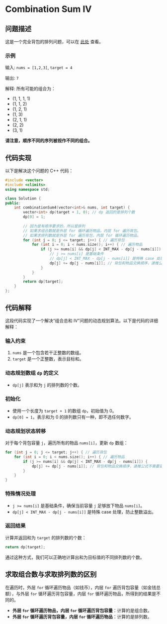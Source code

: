 # Combination Sum IV

## 问题描述

这是一个完全背包的排列问题，可以在 [此处](https://leetcode.cn/problems/combination-sum-iv/) 查看。

### 示例

输入: `nums = [1,2,3]`, `target = 4`

输出: `7`

解释:
所有可能的组合为：
- (1, 1, 1, 1)
- (1, 1, 2)
- (1, 2, 1)
- (1, 3)
- (2, 1, 1)
- (2, 2)
- (3, 1)

**请注意，顺序不同的序列被视作不同的组合。**

## 代码实现

以下是解决这个问题的 C++ 代码：

```cpp
#include <vector>
#include <climits>
using namespace std;

class Solution {
public:
    int combinationSum4(vector<int>& nums, int target) {
        vector<int> dp(target + 1, 0); // dp 返回的是排列个数
        dp[0] = 1;
        
        // 因为是有顺序要求的，所以是排列
        // 如果求组合数就是外层 for 循环遍历物品，内层 for 遍历背包。
        // 如果求排列数就是外层 for 遍历背包，内层 for 循环遍历物品。
        for (int j = 0; j <= target; j++) { // 遍历背包
            for (int i = 0; i < nums.size(); i++) { // 遍历物品
                if (j >= nums[i] && dp[j] < INT_MAX - dp[j - nums[i]]) {
                    // j >= nums[i] 是基础条件
                    // dp[j] < INT_MAX - dp[j - nums[i]] 是特殊 case 处理
                    dp[j] += dp[j - nums[i]]; // 背包和物品交换顺序，递推公式不需要变化
                }
            }
        }
        return dp[target];
    }
};
```

## 代码解释

这段代码实现了一个解决“组合总和 IV”问题的动态规划算法。以下是代码的详细解释：

### 输入约束

1. `nums` 是一个包含若干正整数的数组。
2. `target` 是一个正整数，表示目标和。

### 动态规划数组 `dp` 的定义

- `dp[j]` 表示和为 `j` 的排列数的个数。

### 初始化

- 使用一个长度为 `target + 1` 的数组 `dp`，初始值为 0。
- `dp[0] = 1`，表示和为 0 的排列数只有一种，即不选任何数字。

### 动态规划状态转移

对于每个背包容量 `j`，遍历所有的物品 `nums[i]`，更新 `dp` 数组：

```cpp
for (int j = 0; j <= target; j++) { // 遍历背包
    for (int i = 0; i < nums.size(); i++) { // 遍历物品
        if (j >= nums[i] && dp[j] < INT_MAX - dp[j - nums[i]]) {
            dp[j] += dp[j - nums[i]]; // 背包和物品交换顺序，递推公式不需要变化
        }
    }
}
```

### 特殊情况处理

- `j >= nums[i]` 是基础条件，确保当前容量 `j` 足够放下物品 `nums[i]`。
- `dp[j] < INT_MAX - dp[j - nums[i]]` 是特殊 case 处理，防止整数溢出。

### 返回结果

计算并返回和为 `target` 的排列数的个数：

```cpp
return dp[target];
```

通过这种方式，我们可以正确地计算出和为目标值的不同排列数的个数。

## 求取组合数与求取排列数的区别

在遍历时，外层 `for` 循环遍历物品（如钱币），内层 `for` 遍历背包容量（如金钱总额），与外层 `for` 循环遍历背包容量，内层 `for` 循环遍历物品，所得到的结果是不同的。

- **外层 `for` 循环遍历物品，内层 `for` 循环遍历背包容量**：计算的是组合数。
- **外层 `for` 循环遍历背包容量，内层 `for` 循环遍历物品**：计算的是排列数。


